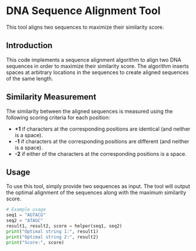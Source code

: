 # DNA Sequence Alignment Tool

This tool aligns two sequences to maximize their similarity score.

## Introduction

This code implements a sequence alignment algorithm to align two DNA sequences in order to maximize their similarity score. The algorithm inserts spaces at arbitrary locations in the sequences to create aligned sequences of the same length. 

## Similarity Measurement

The similarity between the aligned sequences is measured using the following scoring criteria for each position:
- **+1** if characters at the corresponding positions are identical (and neither is a space).
- **-1** if characters at the corresponding positions are different (and neither is a space).
- **-2** if either of the characters at the corresponding positions is a space.

## Usage

To use this tool, simply provide two sequences as input. The tool will output the optimal alignment of the sequences along with the maximum similarity score.

```python
# Example usage
seq1 = "AGTACG"
seq2 = "ATAGC"
result1, result2, score = helper(seq1, seq2)
print("Optimal string 1:", result1)
print("Optimal string 2:", result2)
print("Score:", score)
